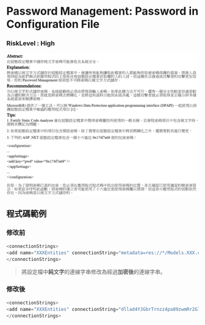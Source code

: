 # Password Management: Password in Configuration File

### RiskLevel : High

![Password_Management_Password_in_Configuration_File_1](/Fortify/High/Password_Management_Password_in_Configuration_File/Password_Management_Password_in_Configuration_File_1.png "Password_Management_Password_in_Configuration_File")

## 程式碼範例

### 修改前

``` C#
<connectionStrings>
<add name="XXXEntities" connectionString="metadata=res://*/Models.XXX.csdl|res://*/Models.XXX.ssdl|res://*/Models.XXX.msl;provider=System.Data.SqlClient;provider connection string='data source=&quot;資料庫來源&quot;;initial catalog=XXX;persist security info=True;user id=使用者Id;password=使用者密碼;MultipleActiveResultSets=True;App=EntityFramework'" providerName="System.Data.EntityClient" />
</connectionStrings>
```

> 將設定檔中**純文字**的連線字串修改為經過**加密後**的連線字串。

### 修改後

```C#
<connectionStrings>
<add name="XXXEntities" connectionString="dllad4YJGbrTrnzz4pa89zwmRr2Glx7kEPEo+mdYEtkU2ETS2FwS8BAjIsLW6QqIC2nhUSdHgFILUAwHfl0uQEw4PtXOUyOKaCVoly/r+d5MbxNjG/peoLmAMHqI+ACkpKRTJB0E4P1XajfDmvWyXAjT1p08+85TCkkuJJbqLS3mf+/caTj57lZex2J0V/AdYBpOS2dkbQa7K2fPr6P/0rPhBU1wmPAy9g+Kq/AdIyuF4B8dmR6xesktl3qT5Svl9YxBaEVkz9+EjQIK/OkfO/HzfQKJSRhj4F6xt6j06eSqEtRAjkVrOzPq9i0Y3/JxiReNURdU2XVO4wb0fH8KCghsV64nAcYwc7G378qtD5j5D0MiFXzfy4vIB1RZIgyffvl9f8VmyBg4usLUVc3RCE1lnBRKIx5KFYznoY53sTw=" providerName="System.Data.EntityClient" />
</connectionStrings>
```